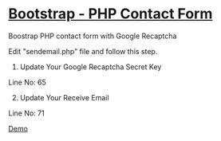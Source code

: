 # [Bootstrap - PHP Contact Form](http://tcoderbd.com#contact)
Boostrap PHP contact form with Google Recaptcha

Edit "sendemail.php" file and follow this step.

1. Update Your Google Recaptcha Secret Key

Line No: 65

2. Update Your Receive Email

Line No: 71



[Demo](http://tcoderbd.com#contact)